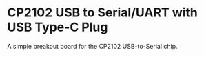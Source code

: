 # CP2102 USB to Serial/UART with USB Type-C Plug

A simple breakout board for the CP2102 USB-to-Serial chip.
